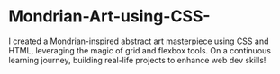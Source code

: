 # Mondrian-Art-using-CSS-

I created a Mondrian-inspired abstract art masterpiece using CSS and HTML, leveraging the magic of grid and flexbox tools.  On a continuous learning journey, building real-life projects to enhance web dev skills!
